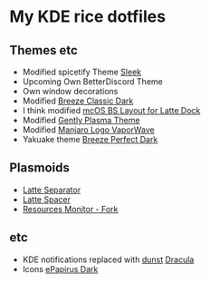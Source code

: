 # My KDE rice dotfiles
## Themes etc
+ Modified spicetify Theme [Sleek](https://github.com/spicetify/spicetify-themes/tree/master/Sleek)
+ Upcoming Own BetterDiscord Theme
+ Own window decorations
+ Modified [Breeze Classic Dark](https://github.com/popov895/plasmacolorschemes/blob/main/BreezeClassicDark.colors)
+ I think modified [mcOS BS Layout for Latte Dock](https://store.kde.org/p/1399346/)
+ Modified [Gently Plasma Theme](https://github.com/L4ki/Gently)
+ Modified [Manjaro Logo VaporWave](https://github.com/mr00k3/plasma-splashscreen-manjarologo-vaporwave)
+ Yakuake theme [Breeze Perfect Dark](https://github.com/noahadvs/yakuake-breeze_perfect_dark)
## Plasmoids
+ [Latte Separator](https://github.com/psifidotos/applet-latte-separator/)
+ [Latte Spacer](https://github.com/psifidotos/applet-latte-spacer)
+ [Resources Monitor - Fork](https://github.com/orblazer/plasma-applet-resources-monitor)
## etc
+ KDE notifications replaced with [dunst](https://github.com/dunst-project/dunst) [Dracula](https://github.com/dracula/dunst)
+ Icons [ePapirus Dark](https://github.com/PapirusDevelopmentTeam/papirus-icon-theme)

